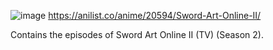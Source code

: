 ![image](https://user-images.githubusercontent.com/90706834/209464252-4330a0dc-7703-43c9-9f56-20ceae5475a8.png)
https://anilist.co/anime/20594/Sword-Art-Online-II/

Contains the episodes of Sword Art Online II (TV) (Season 2).
